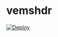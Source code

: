 # vemshdr

[![Deploy](https://www.herokucdn.com/deploy/button.png)](https://dashboard.heroku.com/new?template=https://github.com/ENSO2B/vemshdr)
